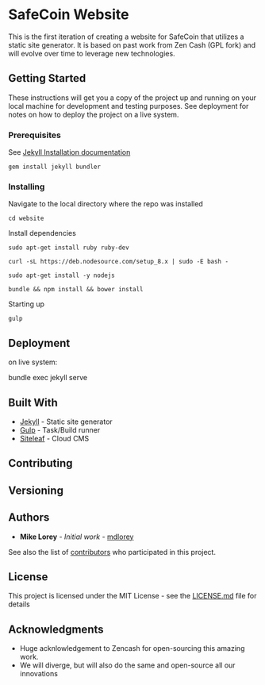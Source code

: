 # SafeCoin Website

This is the first iteration of creating a website for SafeCoin that utilizes a static site generator. It is based on past work from Zen Cash (GPL fork) and will evolve over time to leverage new technologies.

## Getting Started

These instructions will get you a copy of the project up and running on your local machine for development and testing purposes. See deployment for notes on how to deploy the project on a live system.

### Prerequisites

See [Jekyll Installation documentation](https://jekyllrb.com/docs/installation/)

`gem install jekyll bundler`

### Installing

Navigate to the local directory where the repo was installed

`cd website`

Install dependencies

`sudo apt-get install ruby ruby-dev`

`curl -sL https://deb.nodesource.com/setup_8.x | sudo -E bash -`

`sudo apt-get install -y nodejs`

`bundle && npm install && bower install`

Starting up

`gulp`

## Deployment

on live system:

bundle exec jekyll serve

## Built With

* [Jekyll](https://jekyllrb.com/) - Static site generator
* [Gulp](http://gulpjs.com/) - Task/Build runner
* [Siteleaf](https://www.siteleaf.com/) - Cloud CMS

## Contributing

## Versioning

## Authors

* **Mike Lorey** - *Initial work* - [mdlorey](https://github.com/mdlorey)

See also the list of [contributors](https://github.com/your/project/contributors) who participated in this project.

## License

This project is licensed under the MIT License - see the [LICENSE.md](LICENSE.md) file for details

## Acknowledgments

* Huge acknlowledgement to Zencash for open-sourcing this amazing work.
* We will diverge, but will also do the same and open-source all our innovations

